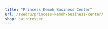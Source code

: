 ```yaml
---
title: "Princess Kemoh Business Center"
url: /zwedru/princess-kemoh-business-center/
shop: hairdresser
---
```

